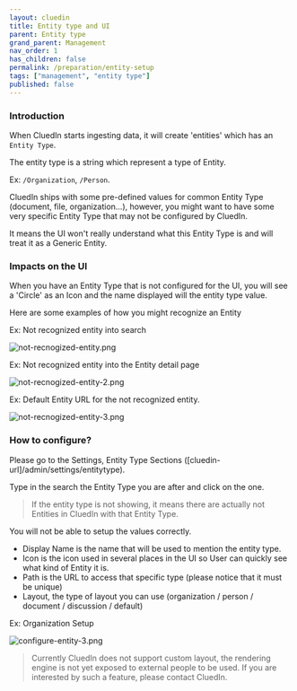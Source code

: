 ```yaml
---
layout: cluedin
title: Entity type and UI
parent: Entity type
grand_parent: Management
nav_order: 1
has_children: false
permalink: /preparation/entity-setup
tags: ["management", "entity type"]
published: false
---
```


### Introduction

When CluedIn starts ingesting data, it will create 'entities' which has an `Entity Type`.

The entity type is a string which represent a type of Entity.

Ex: `/Organization`, `/Person`.

CluedIn ships with some pre-defined values for common Entity Type (document, file, organization...), however, you might want to have some very specific Entity Type that may not be configured by CluedIn.

It means the UI won't really understand what this Entity Type is and will treat it as a Generic Entity.

### Impacts on the UI

When you have an Entity Type that is not configured for the UI, you will see a 'Circle' as an Icon and the name displayed will the entity type value.

Here are some examples of how you might recognize an Entity 

Ex: Not recognized entity into search

![not-recnogized-entity.png](../assets/images/preparation/not-recognized-entity.png)

Ex: Not recognized entity into the Entity detail page

![not-recnogized-entity-2.png](../assets/images/preparation/not-recognized-entity-2.png)

Ex: Default Entity URL for the not recognized entity.

![not-recnogized-entity-3.png](../assets/images/preparation/not-recognized-entity-3.png)


### How to configure?

Please go to the Settings, Entity Type Sections ([cluedin-url]/admin/settings/entitytype).

Type in the search the Entity Type you are after and click on the one.

> If the entity type is not showing, it means there are actually not Entities in CluedIn with that Entity Type.

You will not be able to setup the values correctly.

- Display Name is the name that will be used to mention the entity type.
- Icon is the icon used in several places in the UI so User can quickly see what kind of Entity it is.
- Path is the URL to access that specific type (please notice that it must be unique)
- Layout, the type of layout you can use (organization / person / document / discussion / default)

Ex: Organization Setup

![configure-entity-3.png](../assets/images/preparation/configure-entity-3.png)

> Currently CluedIn does not support custom layout, the rendering engine is not yet exposed to external people to be used. If you are interested by such a feature, please contact CluedIn.

